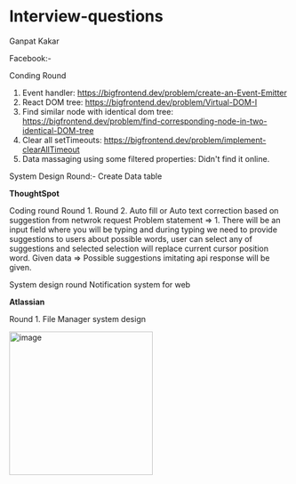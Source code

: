 # Interview-questions

Ganpat Kakar

Facebook:-

Conding Round
  1. Event handler: https://bigfrontend.dev/problem/create-an-Event-Emitter
  2. React DOM tree: https://bigfrontend.dev/problem/Virtual-DOM-I
  3. Find similar node with identical dom tree: https://bigfrontend.dev/problem/find-corresponding-node-in-two-identical-DOM-tree
  4. Clear all setTimeouts: https://bigfrontend.dev/problem/implement-clearAllTimeout
  5. Data massaging using some filtered properties: Didn't find it online.

System Design Round:-
  Create Data table


**ThoughtSpot**

Coding round
Round 1. 
Round 2. Auto fill or Auto text correction based on suggestion from netwrok request
  Problem statement => 1. There will be an input field where you will be typing and during typing we need to provide suggestions to users about possible words, user can select any of suggestions and selected selection
  will replace current cursor position word.
  Given data => Possible suggestions imitating api response will be given.
  
System design round
  Notification system for web



**Atlassian**

Round 1. File Manager system design

<img width="258" alt="image" src="https://github.com/Ganpatkakar/Interview-questions/assets/13637167/bfce6f5e-3281-4008-926f-dde57df20876">
